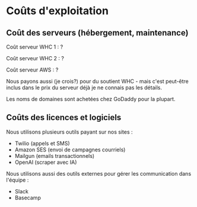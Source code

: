 # Coûts d'exploitation

## Coût des serveurs (hébergement, maintenance)

Coût serveur WHC 1 : ?

Coût serveur WHC 2 : ? 

Coût serveur AWS : ?

Nous payons aussi (je crois?) pour du soutient WHC - mais c'est peut-être inclus dans le prix du serveur déjà je ne connais pas les détails.

Les noms de domaines sont achetées chez GoDaddy pour la plupart.

## Coûts des licences et logiciels

Nous utilisons plusieurs outils payant sur nos sites : 

- Twilio (appels et SMS)
- Amazon SES (envoi de campagnes courriels)
- Mailgun (emails transactionnels)
- OpenAI (scraper avec IA)

Nous utilisons aussi des outils externes pour gérer les communication dans l'équipe :

- Slack
- Basecamp